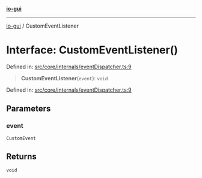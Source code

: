 [**io-gui**](../README.md)

***

[io-gui](../README.md) / CustomEventListener

# Interface: CustomEventListener()

Defined in: [src/core/internals/eventDispatcher.ts:9](https://github.com/io-gui/io/blob/main/src/core/internals/eventDispatcher.ts#L9)

> **CustomEventListener**(`event`): `void`

Defined in: [src/core/internals/eventDispatcher.ts:9](https://github.com/io-gui/io/blob/main/src/core/internals/eventDispatcher.ts#L9)

## Parameters

### event

`CustomEvent`

## Returns

`void`
